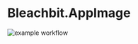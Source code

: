 # Bleachbit.AppImage

![example workflow](https://github.com/nx-appbuild-hub/Bleachbit.AppImage//actions/workflows/makefile.yml/badge.svg)
